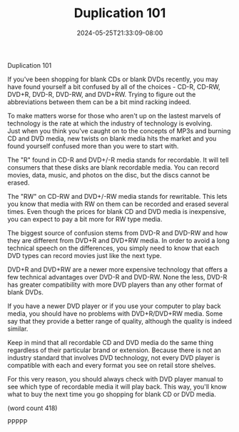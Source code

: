 ﻿---
title: "Duplication 101"
date: 2024-05-25T21:33:09-08:00
description: "CD duplication Tips for Web Success"
featured_image: "/images/CD duplication.jpg"
tags: ["CD duplication"]
---

Duplication 101

If you've been shopping for blank CDs or blank DVDs
recently, you may have found yourself a bit 
confused by all of the choices - CD-R, CD-RW, 
DVD+R, DVD-R, DVD-RW, and DVD+RW.  Trying to 
figure out the abbreviations between them can be 
a bit mind racking indeed.

To make matters worse for those who aren't up on
the lastest marvels of technology is the rate at
which the industry of technology is evolving.  
Just when you think you've caught on to the 
concepts of MP3s and burning CD and DVD media, 
new twists on blank media hits the market and 
you found yourself confused more than you were to
start with.

The "R" found in CD-R and DVD+/-R media stands for
recordable.  It will tell consumers that these 
disks are blank recordable media.  You can record
movies, data, music, and photos on the disc, but
the discs cannot be erased.

The "RW" on CD-RW and DVD+/-RW media stands for
rewritable.  This lets you know that media with 
RW on them can be recorded and erased several 
times.  Even though the prices for blank CD and 
DVD media is inexpensive, you can expect to pay
a bit more for RW type media.

The biggest source of confusion stems from DVD-R
and DVD-RW and how they are different from DVD+R
and DVD+RW media.  In order to avoid a long 
technical speech on the differences, you simply
need to know that each DVD types can record
movies just like the next type.

DVD+R and DVD+RW are a newer more expensive 
technology that offers a few technical advantages
over DVD-R and DVD-RW.  None the less, DVD-R has
greater compatibility with more DVD players than
any other format of blank DVDs.

If you have a newer DVD player or if you use your
computer to play back media, you should have no
problems with DVD+R/DVD+RW media.  Some say that
they provide a better range of quality, although
the quality is indeed similar.

Keep in mind that all recordable CD and DVD media
do the same thing regardless of their particular
brand or extension.  Because there is not an 
industry standard that involves DVD technology,
not every DVD player is compatible with each and
every format you see on retail store shelves.

For this very reason, you should always check with
DVD player manual to see which type of recordable
media it will play back.  This way, you'll know
what to buy the next time you go shopping for
blank CD or DVD media.

(word count 418)

PPPPP
